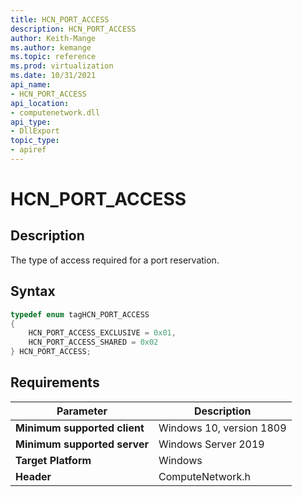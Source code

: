 ```yaml
---
title: HCN_PORT_ACCESS
description: HCN_PORT_ACCESS
author: Keith-Mange
ms.author: kemange
ms.topic: reference
ms.prod: virtualization
ms.date: 10/31/2021
api_name:
- HCN_PORT_ACCESS
api_location:
- computenetwork.dll
api_type:
- DllExport
topic_type:
- apiref
---
```

# HCN\_PORT\_ACCESS

## Description

The type of access required for a port reservation.

## Syntax

```cpp
typedef enum tagHCN_PORT_ACCESS
{
    HCN_PORT_ACCESS_EXCLUSIVE = 0x01,
    HCN_PORT_ACCESS_SHARED = 0x02
} HCN_PORT_ACCESS;
```


## Requirements

|Parameter|Description|
|---|---|
| **Minimum supported client** | Windows 10, version 1809 |
| **Minimum supported server** | Windows Server 2019 |
| **Target Platform** | Windows |
| **Header** | ComputeNetwork.h |

